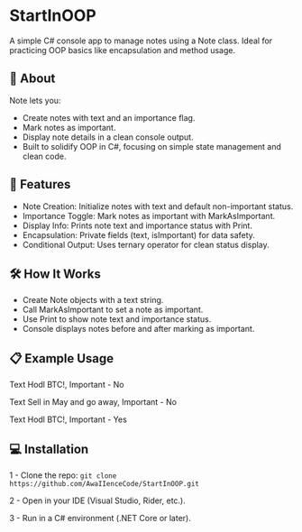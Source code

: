 # StartInOOP
A simple C# console app to manage notes using a Note class. Ideal for practicing OOP basics like encapsulation and method usage.

## 📖 About
Note lets you:
- Create notes with text and an importance flag.
- Mark notes as important.
- Display note details in a clean console output.
- Built to solidify OOP in C#, focusing on simple state management and clean code.

## 🚀 Features
- Note Creation: Initialize notes with text and default non-important status.
- Importance Toggle: Mark notes as important with MarkAsImportant.
- Display Info: Prints note text and importance status with Print.
- Encapsulation: Private fields (text, isImportant) for data safety.
- Conditional Output: Uses ternary operator for clean status display.

## 🛠️ How It Works
- Create Note objects with a text string.
- Call MarkAsImportant to set a note as important.
- Use Print to show note text and importance status.
- Console displays notes before and after marking as important.

## 📋 Example Usage
Text Hodl BTC!, Important - No

Text Sell in May and go away, Important - No

Text Hodl BTC!, Important - Yes

## 💻 Installation
1 - Clone the repo: ```git clone https://github.com/AwaIIenceCode/StartInOOP.git```

2 - Open in your IDE (Visual Studio, Rider, etc.).

3 - Run in a C# environment (.NET Core or later).

